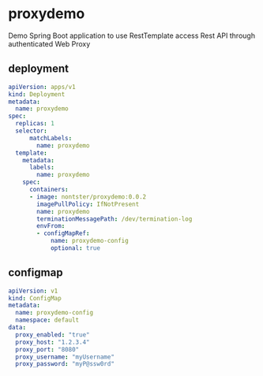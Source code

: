 # proxydemo
Demo Spring Boot application to use RestTemplate access Rest API through authenticated Web Proxy 

## deployment

```yaml
apiVersion: apps/v1
kind: Deployment
metadata:
  name: proxydemo
spec:
  replicas: 1
  selector:
      matchLabels:
        name: proxydemo
  template:
    metadata:
      labels:
        name: proxydemo
    spec:
      containers:
      - image: nontster/proxydemo:0.0.2
        imagePullPolicy: IfNotPresent
        name: proxydemo
        terminationMessagePath: /dev/termination-log
        envFrom:
        - configMapRef:
            name: proxydemo-config
            optional: true
```

## configmap
```yaml
apiVersion: v1
kind: ConfigMap
metadata:
  name: proxydemo-config
  namespace: default
data:
  proxy_enabled: "true"
  proxy_host: "1.2.3.4"
  proxy_port: "8080"
  proxy_username: "myUsername"
  proxy_password: "myP@ssw0rd"
```
